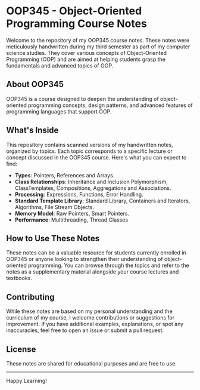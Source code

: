 # OOP345 - Object-Oriented Programming Course Notes

Welcome to the repository of my OOP345 course notes. These notes were meticulously handwritten during my third semester as part of my computer science studies. They cover various concepts of Object-Oriented Programming (OOP) and are aimed at helping students grasp the fundamentals and advanced topics of OOP.

## About OOP345

OOP345 is a course designed to deepen the understanding of object-oriented programming concepts, design patterns, and advanced features of programming languages that support OOP. 

## What's Inside

This repository contains scanned versions of my handwritten notes, organized by topics. Each topic corresponds to a specific lecture or concept discussed in the OOP345 course. Here's what you can expect to find:

- **Types**: Pointers, References and Arrays.
- **Class Relationships**: Inheritance and Inclusion Polymorphism, ClassTemplates, Compositions, Aggregations and Associations.
- **Processing**: Expressions, Functions, Error Handling.
- **Standard Template Library**: Standard Library, Containers and Iterators, Algorithms, File Stream Objects. 
- **Memory Model**: Raw Pointers, Smart Pointers.
- **Performance**: Multithreading, Thread Classes

## How to Use These Notes

These notes can be a valuable resource for students currently enrolled in OOP345 or anyone looking to strengthen their understanding of object-oriented programming. You can browse through the topics and refer to the notes as a supplementary material alongside your course lectures and textbooks.

## Contributing

While these notes are based on my personal understanding and the curriculum of my course, I welcome contributions or suggestions for improvement. If you have additional examples, explanations, or spot any inaccuracies, feel free to open an issue or submit a pull request.

## License

These notes are shared for educational purposes and are free to use. 

---

Happy Learning!
